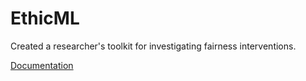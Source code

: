 # EthicML

Created a researcher's toolkit for investigating fairness interventions.

[Documentation](https://wearepal.ai/EthicML/)